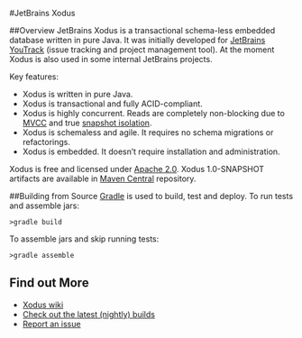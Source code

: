#JetBrains Xodus

##Overview
JetBrains Xodus is a transactional schema-less embedded database written in pure Java. It was initially developed for [JetBrains YouTrack](http://jetbrains.com/youtrack) (issue tracking and project management tool). At the moment Xodus is also used in some internal JetBrains projects.

Key features:
- Xodus is written in pure Java.
- Xodus is transactional and fully ACID-compliant.
- Xodus is highly concurrent. Reads are completely non-blocking due to [MVCC](https://en.wikipedia.org/wiki/Multiversion_concurrency_control) and
true [snapshot isolation](https://en.wikipedia.org/wiki/Snapshot_isolation).
- Xodus is schemaless and agile. It requires no schema migrations or refactorings.
- Xodus is embedded. It doesn’t require installation and administration.

Xodus is free and licensed under [Apache 2.0](http://www.apache.org/licenses/LICENSE-2.0.html). Xodus 1.0-SNAPSHOT artifacts are available in [Maven Central](https://oss.sonatype.org/content/repositories/snapshots/org/jetbrains/xodus) repository.

##Building from Source
[Gradle](http://www.gradle.org) is used to build, test and deploy. To run tests and assemble jars:

    >gradle build

To assemble jars and skip running tests:

    >gradle assemble   

## Find out More
- [Xodus wiki](https://github.com/JetBrains/xodus/wiki)
- [Check out the latest (nightly) builds](https://teamcity.jetbrains.com/viewType.html?buildTypeId=Xodus_Build)
- [Report an issue](http://xodus.myjetbrains.com/youtrack)